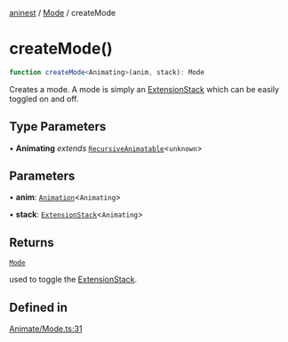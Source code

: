 [aninest](../../index.md) / [Mode](../index.md) / createMode

# createMode()

```ts
function createMode<Animating>(anim, stack): Mode
```

Creates a mode. A mode is simply an [ExtensionStack](../../ExtensionStack/type-aliases/ExtensionStack.md)
which can be easily toggled on and off.

## Type Parameters

• **Animating** *extends* [`RecursiveAnimatable`](../../AnimatableTypes/type-aliases/RecursiveAnimatable.md)\<`unknown`\>

## Parameters

• **anim**: [`Animation`](../../AnimatableTypes/type-aliases/Animation.md)\<`Animating`\>

• **stack**: [`ExtensionStack`](../../ExtensionStack/type-aliases/ExtensionStack.md)\<`Animating`\>

## Returns

[`Mode`](../type-aliases/Mode.md)

used to toggle the [ExtensionStack](../../ExtensionStack/type-aliases/ExtensionStack.md).

## Defined in

[Animate/Mode.ts:31](https://github.com/zphrs/aninest/blob/93165c72e5bf58f07554172fb8f04e60bd3cd7ed/core/src/Animate/Mode.ts#L31)
